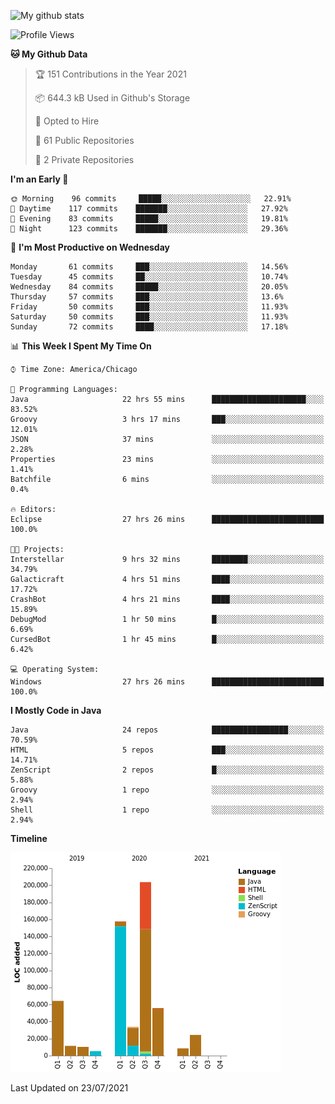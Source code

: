 ![My github stats](https://github-readme-stats.vercel.app/api?username=romvoid95&theme=gruvbox&include_all_commits=true&show_icons=true")

<!--START_SECTION:waka-->
![Profile Views](http://img.shields.io/badge/Profile%20Views-0-blue)

**🐱 My Github Data** 

> 🏆 151 Contributions in the Year 2021
 > 
> 📦 644.3 kB Used in Github's Storage 
 > 
> 💼 Opted to Hire
 > 
> 📜 61 Public Repositories 
 > 
> 🔑 2 Private Repositories  
 > 
**I'm an Early 🐤** 

```text
🌞 Morning    96 commits     █████░░░░░░░░░░░░░░░░░░░░   22.91% 
🌆 Daytime    117 commits    ███████░░░░░░░░░░░░░░░░░░   27.92% 
🌃 Evening    83 commits     █████░░░░░░░░░░░░░░░░░░░░   19.81% 
🌙 Night      123 commits    ███████░░░░░░░░░░░░░░░░░░   29.36%

```
📅 **I'm Most Productive on Wednesday** 

```text
Monday       61 commits     ███░░░░░░░░░░░░░░░░░░░░░░   14.56% 
Tuesday      45 commits     ██░░░░░░░░░░░░░░░░░░░░░░░   10.74% 
Wednesday    84 commits     █████░░░░░░░░░░░░░░░░░░░░   20.05% 
Thursday     57 commits     ███░░░░░░░░░░░░░░░░░░░░░░   13.6% 
Friday       50 commits     ███░░░░░░░░░░░░░░░░░░░░░░   11.93% 
Saturday     50 commits     ███░░░░░░░░░░░░░░░░░░░░░░   11.93% 
Sunday       72 commits     ████░░░░░░░░░░░░░░░░░░░░░   17.18%

```


📊 **This Week I Spent My Time On** 

```text
⌚︎ Time Zone: America/Chicago

💬 Programming Languages: 
Java                     22 hrs 55 mins      █████████████████████░░░░   83.52% 
Groovy                   3 hrs 17 mins       ███░░░░░░░░░░░░░░░░░░░░░░   12.01% 
JSON                     37 mins             ░░░░░░░░░░░░░░░░░░░░░░░░░   2.28% 
Properties               23 mins             ░░░░░░░░░░░░░░░░░░░░░░░░░   1.41% 
Batchfile                6 mins              ░░░░░░░░░░░░░░░░░░░░░░░░░   0.4%

🔥 Editors: 
Eclipse                  27 hrs 26 mins      █████████████████████████   100.0%

🐱‍💻 Projects: 
Interstellar             9 hrs 32 mins       ████████░░░░░░░░░░░░░░░░░   34.79% 
Galacticraft             4 hrs 51 mins       ████░░░░░░░░░░░░░░░░░░░░░   17.72% 
CrashBot                 4 hrs 21 mins       ████░░░░░░░░░░░░░░░░░░░░░   15.89% 
DebugMod                 1 hr 50 mins        █░░░░░░░░░░░░░░░░░░░░░░░░   6.69% 
CursedBot                1 hr 45 mins        █░░░░░░░░░░░░░░░░░░░░░░░░   6.42%

💻 Operating System: 
Windows                  27 hrs 26 mins      █████████████████████████   100.0%

```

**I Mostly Code in Java** 

```text
Java                     24 repos            █████████████████░░░░░░░░   70.59% 
HTML                     5 repos             ███░░░░░░░░░░░░░░░░░░░░░░   14.71% 
ZenScript                2 repos             █░░░░░░░░░░░░░░░░░░░░░░░░   5.88% 
Groovy                   1 repo              ░░░░░░░░░░░░░░░░░░░░░░░░░   2.94% 
Shell                    1 repo              ░░░░░░░░░░░░░░░░░░░░░░░░░   2.94%

```


**Timeline**

![Chart not found](https://raw.githubusercontent.com/ROMVoid95/ROMVoid95/master/charts/bar_graph.png) 


 Last Updated on 23/07/2021
<!--END_SECTION:waka-->
